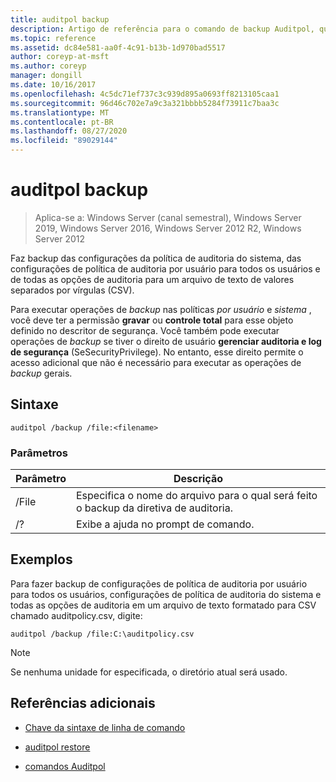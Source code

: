 ```yaml
---
title: auditpol backup
description: Artigo de referência para o comando de backup Auditpol, que faz o backup das configurações da política de auditoria do sistema, das configurações de política de auditoria por usuário para todos os usuários e de todas as opções de auditoria para um arquivo de texto CSV (valores separados por vírgula).
ms.topic: reference
ms.assetid: dc84e581-aa0f-4c91-b13b-1d970bad5517
author: coreyp-at-msft
ms.author: coreyp
manager: dongill
ms.date: 10/16/2017
ms.openlocfilehash: 4c5dc71ef737c3c939d895a0693ff8213105caa1
ms.sourcegitcommit: 96d46c702e7a9c3a321bbbb5284f73911c7baa3c
ms.translationtype: MT
ms.contentlocale: pt-BR
ms.lasthandoff: 08/27/2020
ms.locfileid: "89029144"
---
```

# <a name="auditpol-backup"></a>auditpol backup

> Aplica-se a: Windows Server (canal semestral), Windows Server 2019, Windows Server 2016, Windows Server 2012 R2, Windows Server 2012

Faz backup das configurações da política de auditoria do sistema, das configurações de política de auditoria por usuário para todos os usuários e de todas as opções de auditoria para um arquivo de texto de valores separados por vírgulas (CSV).

Para executar operações de *backup* nas políticas *por usuário* e *sistema* , você deve ter a permissão **gravar** ou **controle total** para esse objeto definido no descritor de segurança. Você também pode executar operações de *backup* se tiver o direito de usuário **gerenciar auditoria e log de segurança** (SeSecurityPrivilege). No entanto, esse direito permite o acesso adicional que não é necessário para executar as operações de *backup* gerais.

## <a name="syntax"></a>Sintaxe

```
auditpol /backup /file:<filename>
```

### <a name="parameters"></a>Parâmetros

| Parâmetro | Descrição |
|-----------|------------- |
| /File | Especifica o nome do arquivo para o qual será feito o backup da diretiva de auditoria. |
| /? | Exibe a ajuda no prompt de comando. |

## <a name="examples"></a>Exemplos

Para fazer backup de configurações de política de auditoria por usuário para todos os usuários, configurações de política de auditoria do sistema e todas as opções de auditoria em um arquivo de texto formatado para CSV chamado auditpolicy.csv, digite:

```
auditpol /backup /file:C:\auditpolicy.csv
```

> [!NOTE]
> Se nenhuma unidade for especificada, o diretório atual será usado.

## <a name="additional-references"></a>Referências adicionais

- [Chave da sintaxe de linha de comando](command-line-syntax-key.md)

- [auditpol restore](auditpol-restore.md)

- [comandos Auditpol](auditpol.md)
